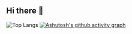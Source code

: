 ## Hi there 👋

<!--
**GuQiuhan/GuQiuhan** is a ✨ _special_ ✨ repository because its `README.md` (this file) appears on your GitHub profile.

Here are some ideas to get you started:

- 🔭 I’m currently working on ...
- 🌱 I’m currently learning ...
- 👯 I’m looking to collaborate on ...
- 🤔 I’m looking for help with ...
- 💬 Ask me about ...
- 📫 How to reach me: ...
- 😄 Pronouns: ...
- ⚡ Fun fact: ...
-->

![Top Langs](https://github-readme-stats.vercel.app/api/top-langs/?username=GuQiuhan)
[![Ashutosh's github activity graph](https://github-readme-activity-graph.vercel.app/graph?username=GuQiuhan&theme=github-light)](https://github.com/ashutosh00710/github-readme-activity-graph)
